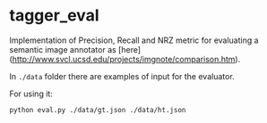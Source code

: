 # tagger_eval

Implementation of Precision, Recall and NRZ metric for evaluating a semantic image annotator as [here] (http://www.svcl.ucsd.edu/projects/imgnote/comparison.htm).

In `./data` folder there are examples of input for the evaluator.

For using it:

`python eval.py ./data/gt.json ./data/ht.json`
